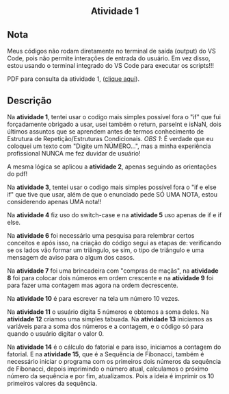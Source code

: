 <h2 align="center">Atividade 1</h2> 

## Nota
Meus códigos não rodam diretamente no terminal de saída (output) do VS Code, pois não permite interações de entrada do usuário. Em vez disso, estou usando o terminal integrado do VS Code para executar os scripts!!!

PDF para consulta da atividade 1, ([clique aqui](atividades_JS/Ativ1_JS/atv1.pdf)).


## Descrição

Na **atividade 1**, tentei usar o codigo mais simples possível fora o "if" que fui forçadamente obrigado a usar, usei também o return, parseInt e isNaN, dois últimos assuntos que se aprendem antes de termos conhecimento de Estrutura de Repetição/Estruturas Condicionais.
*OBS 1*: É verdade que eu coloquei um texto com "Digite um NÚMERO...", mas a minha experiência profissional NUNCA me fez duvidar de usuário!

A mesma lógica se aplicou a **atividade 2**, apenas seguindo as orientações do pdf!

Na **atividade 3**, tentei usar o codigo mais simples possível fora o "if e else if" que tive que usar, além de que o enunciado pede SÓ UMA NOTA, estou considerendo apenas UMA nota!!

Na **atividade 4** fiz uso do switch-case e na **atividade 5**  uso apenas de if e if else.

Na **atividade 6** foi necessário uma pesquisa para relembrar certos conceitos e após isso, na criação do código segui as etapas de: verificando se os lados vão formar um triângulo, se sim, o tipo de triângulo e uma mensagem de aviso para o algum dos casos.

Na **atividade 7** foi uma brincadeira com "compras de maçãs", na **atividade 8** foi para colocar dois números em ordem crescente e na **atividade 9** foi para fazer uma contagem mas agora na ordem decrescente.

Na **atividade 10** é para escrever na tela um número 10 vezes.

Na **atividade 11** o usuário digita 5 números e obtemos a soma deles. Na **atividade 12** criamos uma simples tabuada. Na **atividade 13** iniciamos as variáveis para a soma dos números e a contagem, e o código só para quando o usuário digitar o valor 0.

Na **atividade 14** é o cálculo do fatorial e para isso, iniciamos a contagem do fatorial. E na **atividade 15**, que é a Sequência de Fibonacci, também é necessário iniciar o programa com os primeiros dois números da sequência de Fibonacci, depois imprimindo o número atual, calculamos o próximo número da sequência e por fim, atualizamos. Pois a ideia é imprimir os 10 primeiros valores da sequência.
